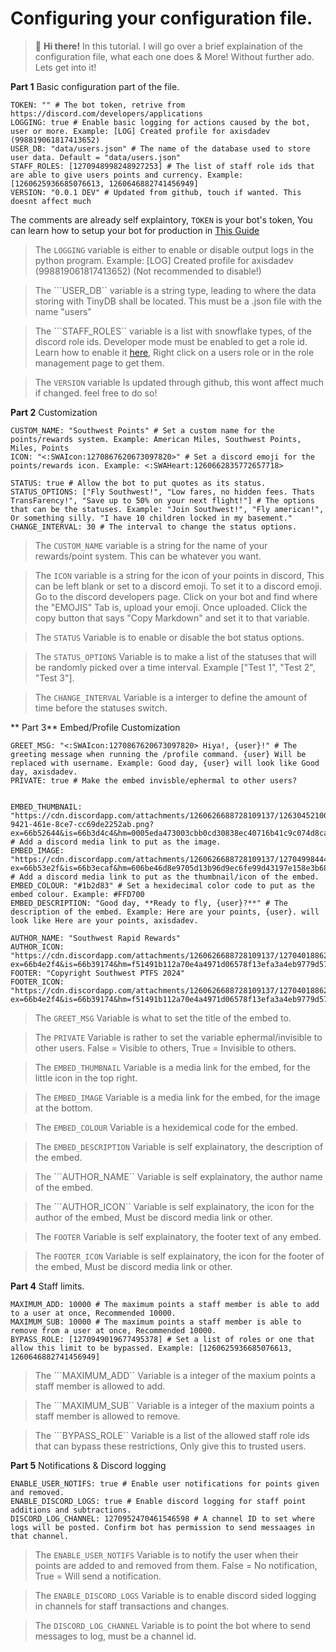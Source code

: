 # Configuring your configuration file.

> 👋 **Hi there!** In this tutorial. I will go over a brief explaination of the configuration file, what each one does & More! Without further ado. Lets get into it!

**Part 1**
Basic configuration part of the file.

```
TOKEN: "" # The bot token, retrive from https://discord.com/developers/applications
LOGGING: true # Enable basic logging for actions caused by the bot, user or more. Example: [LOG] Created profile for axisdadev (998819061817413652)
USER_DB: "data/users.json" # The name of the database used to store user data. Default = "data/users.json" 
STAFF_ROLES: [1270948998248927253] # The list of staff role ids that are able to give users points and currency. Example: [1260625936685076613, 1260646882741456949]
VERSION: "0.0.1 DEV" # Updated from github, touch if wanted. This doesnt affect much
```

The comments are already self explaintory, ``TOKEN`` is your bot's token, You can learn how to setup your bot for production in [This Guide](<https://github.com/axisdadev/OpenRewards/blob/main/guides/production_bot/Guide.md>)

> The ``LOGGING`` variable is either to enable or disable output logs in the python program. Example: [LOG] Created profile for axisdadev (998819061817413652) (Not recommended to disable!)

> The ```USER_DB`` variable is a string type, leading to where the data storing with TinyDB shall be located. This must be a .json file with the name "users"

> The ```STAFF_ROLES`` variable is a list with snowflake types, of the discord role ids. Developer mode must be enabled to get a role id. Learn how to enable it [here](<https://www.howtogeek.com/714348/how-to-enable-or-disable-developer-mode-on-discord/>), Right click on a users role or in the role management page to get them.

> The ```VERSION``` variable Is updated through github, this wont affect much if changed. feel free to do so!

**Part 2**
Customization

```
CUSTOM_NAME: "Southwest Points" # Set a custom name for the points/rewards system. Example: American Miles, Southwest Points, Miles, Points
ICON: "<:SWAIcon:1270867620673097820>" # Set a discord emoji for the points/rewards icon. Example: <:SWAHeart:1260662835772657718>

STATUS: true # Allow the bot to put quotes as its status.
STATUS_OPTIONS: ["Fly Southwest!", "Low fares, no hidden fees. Thats TransFarency!", "Save up to 50% on your next flight!"] # The options that can be the statuses. Example: "Join Southwest!", "Fly american!", Or something silly. "I have 10 children locked in my basement."
CHANGE_INTERVAL: 30 # The interval to change the status options.
```

> The ``CUSTOM_NAME`` variable is a string for the name of your rewards/point system. This can be whatever you want.

> The ``ICON`` variable is a string for the icon of your points in discord, This can be left blank or set to a discord emoji. To set it to a discord emoji. Go to the discord developers page. Click on your bot and find where the "EMOJIS" Tab is, upload your emoji. Once uploaded. Click the copy button that says "Copy Markdown" and set it to that variable.

> The ``STATUS`` Variable is to enable or disable the bot status options. 

> The ``STATUS_OPTIONS`` Variable is to make a list of the statuses that will be randomly picked over a time interval. Example ["Test 1", "Test 2", "Test 3"].

> The ``CHANGE_INTERVAL`` Variable is a interger to define the amount of time before the statuses switch.

** Part 3**
Embed/Profile Customization


```
GREET_MSG: "<:SWAIcon:1270867620673097820> Hiya!, {user}!" # The greeting message when running the /profile command. {user} Will be replaced with username. Example: Good day, {user} will look like Good day, axisdadev.
PRIVATE: true # Make the embed invisble/ephermal to other users?


EMBED_THUMBNAIL: "https://cdn.discordapp.com/attachments/1260626688728109137/1263045210011865118/0a92d260-9421-461e-8ce7-cc69de2252ab.png?ex=66b52644&is=66b3d4c4&hm=0005eda473003cbb0cd30838ec40716b41c9c074d8cafb7021345314a65a02e6&" # Add a discord media link to put as the image.
EMBED_IMAGE: "https://cdn.discordapp.com/attachments/1260626688728109137/1270499844414378037/SWA_Advert_2024_Ver4.png?ex=66b53e2f&is=66b3ecaf&hm=606be46d8e9705d13b96d9ec6fe99d43197e158e3b683f9833ad67b2e063c1e9&" # Add a discord media link to put as the thumbnail/icon of the embed.
EMBED_COLOUR: "#1b2d83" # Set a hexidecimal color code to put as the embed colour. Example: #FFD700
EMBED_DESCRIPTION: "Good day, **Ready to fly, {user}?**" # The description of the embed. Example: Here are your points, {user}. will look like Here are your points, axisdadev.

AUTHOR_NAME: "Southwest Rapid Rewards"
AUTHOR_ICON: "https://cdn.discordapp.com/attachments/1260626688728109137/1270401886222159963/quicktemp.png?ex=66b4e2f4&is=66b39174&hm=f51491b112a70e4a4971d06578f13efa3a4eb9779d57031a2edf3883c0304ad0&"
FOOTER: "Copyright Southwest PTFS 2024"
FOOTER_ICON: "https://cdn.discordapp.com/attachments/1260626688728109137/1270401886222159963/quicktemp.png?ex=66b4e2f4&is=66b39174&hm=f51491b112a70e4a4971d06578f13efa3a4eb9779d57031a2edf3883c0304ad0&"
```

> The ``GREET_MSG`` Variable is what to set the title of the embed to.

> The ``PRIVATE`` Variable is rather to set the variable ephermal/invisible to other users. False = Visible to others, True = Invisible to others.

> The ``EMBED_THUMBNAIL`` Variable is a media link for the embed, for the little icon in the top right.

> The ``EMBED_IMAGE`` Variable is a media link for the embed, for the image at the bottom.

> The ``EMBED_COLOUR`` Variable is a hexidemical code for the embed.

> The ``EMBED_DESCRIPTION`` Variable is self explainatory, the description of the embed.

> The ```AUTHOR_NAME`` Variable is self explainatory, the author name of the embed.

> The ```AUTHOR_ICON`` Variable is self explainatory, the icon for the author of the embed, Must be discord media link or other.

> The ``FOOTER`` Variable is self explainatory, the footer text of any embed.

> The ``FOOTER_ICON`` Variable is self explainatory, the icon for the footer of the embed, Must be discord media link or other.


**Part 4**
Staff limits.

```
MAXIMUM_ADD: 10000 # The maximum points a staff member is able to add to a user at once, Recommended 10000.
MAXIMUM_SUB: 10000 # The maximum points a staff member is able to remove from a user at once, Recommended 10000.
BYPASS_ROLE: [1270949019677495378] # Set a list of roles or one that allow this limit to be bypassed. Example: [1260625936685076613, 1260646882741456949]
```
> The ```MAXIMUM_ADD`` Variable is a integer of the maxium points a staff member is allowed to add.

> The ```MAXIMUM_SUB`` Variable is a integer of the maxium points a staff member is allowed to remove.

> The ```BYPASS_ROLE`` Variable is a list of the allowed staff role ids that can bypass these restrictions, Only give this to trusted users.

**Part 5**
Notifications & Discord logging

```
ENABLE_USER_NOTIFS: true # Enable user notifications for points given and removed.
ENABLE_DISCORD_LOGS: true # Enable discord logging for staff point additions and subtractions.
DISCORD_LOG_CHANNEL: 1270952470461546598 # A channel ID to set where logs will be posted. Confirm bot has permission to send messaages in that channel.
```

> The ``ENABLE_USER_NOTIFS`` Variable is to notify the user when their points are added to and removed from them. False = No notification, True = Will send a notification.

> The ``ENABLE_DISCORD_LOGS`` Variable is to enable discord sided logging in channels for staff transactions and changes.

> The ``DISCORD_LOG_CHANNEL`` Variable is to point the bot where to send messages to log, must be a channel id.
